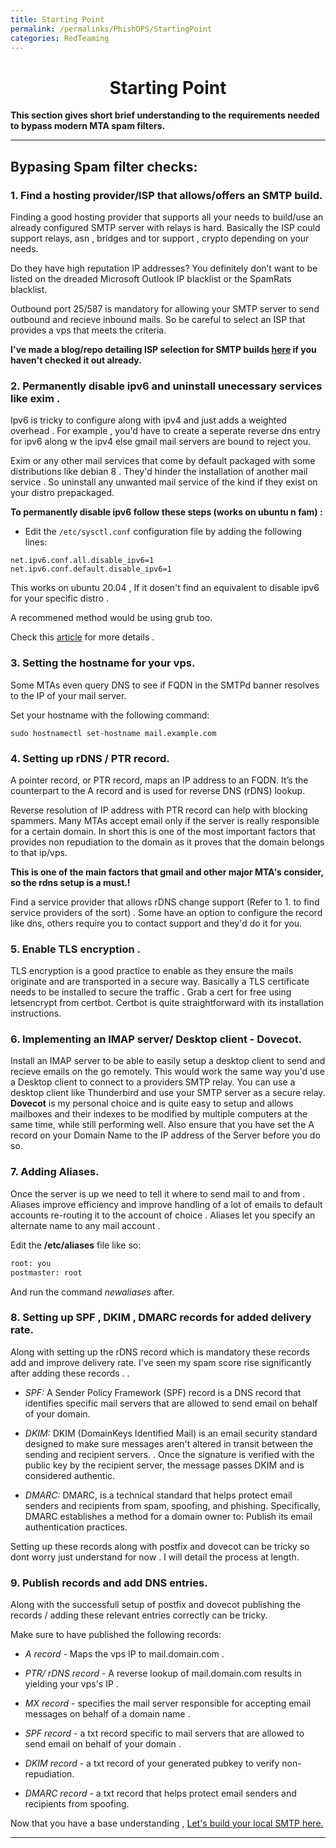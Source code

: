 ```yaml
---
title: Starting Point
permalink: /permalinks/PhishOPS/StartingPoint
categories: RedTeaming
---
```



<h1 align="center">Starting Point</h1> 

**This section gives short brief understanding to the requirements needed to bypass modern MTA spam filters.**

_________________________________________________________________________________________________


## Bypasing Spam filter checks:

### 1. Find a hosting provider/ISP that allows/offers an SMTP build.

Finding a good hosting provider that supports all your needs to build/use an already configured SMTP server with relays is hard. 
Basically the ISP could support relays, asn , bridges and tor support , crypto depending on your needs.

Do they have high reputation IP addresses? You definitely don’t want to be listed on the dreaded Microsoft Outlook IP blacklist or the SpamRats blacklist.

Outbound port 25/587 is mandatory for allowing your SMTP server to send outbound and recieve inbound mails.
So be careful to select an ISP that provides a vps that meets the criteria.

__I've made a blog/repo detailing ISP selection for SMTP builds [here](https://github.com/m3rcer/Hosting-providers-for-smtp-builds) if you haven't checked it out already.__



### 2. Permanently disable ipv6 and uninstall unecessary services like exim .

Ipv6 is tricky to configure along with ipv4 and just adds a weighted overhead . For example , you'd have to create a seperate reverse dns entry for ipv6 along w the ipv4 else gmail mail servers are bound to reject you. 

Exim or any other mail services that come by default packaged with some distributions like debian 8 . They'd hinder the installation of another mail service . So uninstall any unwanted mail service of the kind if they exist on your distro prepackaged.

__To permanently disable ipv6 follow these steps (works on ubuntu n fam) :__

- Edit the `/etc/sysctl.conf` configuration file by adding the following lines:

```
net.ipv6.conf.all.disable_ipv6=1
net.ipv6.conf.default.disable_ipv6=1
```

This works on ubuntu 20.04 , If it dosen't find an equivalent to disable ipv6 for your specific distro . 

A recommened method would be using grub too. 

Check this [article](https://itsfoss.com/disable-ipv6-ubuntu-linux/) for more details . 




### 3. Setting the hostname for your vps. 

Some MTAs even query DNS to see if FQDN in the SMTPd banner resolves to the IP of your mail server.

Set your hostname with the following command:

`sudo hostnamectl set-hostname mail.example.com`




### 4. Setting up rDNS / PTR record.

A pointer record, or PTR record, maps an IP address to an FQDN. It’s the counterpart to the A record and is used for reverse DNS (rDNS) lookup.

Reverse resolution of IP address with PTR record can help with blocking spammers. Many MTAs accept email only if the server is really responsible for a certain domain. 
In short this is one of the most important factors that provides non repudiation to the domain as it proves that the domain belongs to that ip/vps.

__This is one of the main factors that gmail and other major MTA's consider, so the rdns setup is a must.!__

Find a service provider that allows rDNS change support (Refer to 1. to find service providers of the sort) . Some have an option to configure the record like dns, others require you to contact support and they'd do it for you.



### 5. Enable TLS encryption .

TLS encryption is a good practice to enable as they ensure the mails originate and are transported in a secure way.
Basically a TLS certificate needs to be installed to secure the traffic . Grab a cert for free using letsencrypt from certbot.  Certbot is quite straightforward with its installation instructions.




### 6. Implementing an IMAP server/ Desktop client - Dovecot.

Install an IMAP server to be able to easily setup a desktop client to send and recieve emails on the go remotely. This would work the same way you'd use a Desktop client to connect to a providers SMTP relay.  You can use a desktop client like Thunderbird and use your SMTP server as a secure relay.   __Dovecot__ is my personal choice and is quite easy to setup and allows mailboxes and their indexes to be modified by multiple computers at the same time, while still performing well. Also ensure that you have set the A record on your Domain Name to the IP address of the Server before you do so. 




### 7. Adding Aliases.

Once the server is up  we need to tell it where to send mail to and from . Aliases improve efficiency and improve handling of a lot of emails to default accounts re-routing it to the account of choice . Aliases let you specify an alternate name to any mail account . 

Edit the __/etc/aliases__ file like so:

```bash
root: you
postmaster: root 
```

And run the command _newaliases_ after.




### 8. Setting up SPF , DKIM , DMARC records for added delivery rate.

Along with setting up the rDNS record which is mandatory these records add and improve delivery rate. I've seen my spam score rise significantly after adding these records . .

- _SPF:_ A Sender Policy Framework (SPF) record is a DNS record that identifies specific mail servers that are allowed to send email on behalf of your domain.

- _DKIM:_ DKIM (DomainKeys Identified Mail) is an email security standard designed to make sure messages aren't altered in transit between the sending and recipient servers. . Once the signature is verified with the public key by the recipient server, the message passes DKIM and is considered authentic.

- _DMARC:_ DMARC, is a technical standard that helps protect email senders and recipients from spam, spoofing, and phishing. Specifically, DMARC establishes a method for a domain owner to: Publish its email authentication practices.

Setting up these records along with postfix and dovecot can be tricky so dont worry just understand for now . I will detail the process at length.




### 9. Publish records and add DNS entries.

Along with the successfull setup of postfix and dovecot publishing the records / adding these relevant entries correctly can be tricky.

Make sure to have published the following records:

- _A record -_ Maps the vps IP to mail.domain.com .

- _PTR/ rDNS record -_ A reverse lookup of mail.domain.com results in yielding your vps's IP . 

- _MX record -_ specifies the mail server responsible for accepting email messages on behalf of a domain name .

- _SPF record -_ a txt record specific to  mail servers that are allowed to send email on behalf of your domain .

- _DKIM record -_ a txt record of your generated pubkey to verify non-repudiation.

- _DMARC record -_ a txt record that helps protect email senders and recipients from spoofing. 



Now that you have a base understanding , [Let's build your local SMTP here.](local_smtp.md)

_________________________________________________________________________________________________


